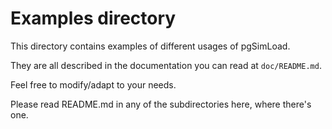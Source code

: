 # Examples directory

This directory contains examples of different usages of pgSimLoad. 

They are all described in the documentation you can read at `doc/README.md`.

Feel free to modify/adapt to your needs.

Please read README.md in any of the subdirectories here, where there's one.
